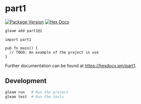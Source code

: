 # part1

[![Package Version](https://img.shields.io/hexpm/v/part1)](https://hex.pm/packages/part1)
[![Hex Docs](https://img.shields.io/badge/hex-docs-ffaff3)](https://hexdocs.pm/part1/)

```sh
gleam add part1@1
```
```gleam
import part1

pub fn main() {
  // TODO: An example of the project in use
}
```

Further documentation can be found at <https://hexdocs.pm/part1>.

## Development

```sh
gleam run   # Run the project
gleam test  # Run the tests
```
